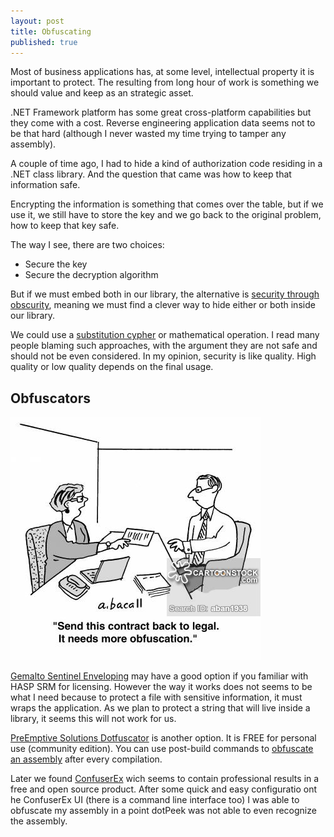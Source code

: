 ```yaml
---
layout: post
title: Obfuscating
published: true
---
```


Most of business applications has, at some level, intellectual property it is important to protect. The resulting from long hour of work is something we should value and keep as an strategic asset.

.NET Framework platform has some great cross-platform capabilities but they come with a cost. Reverse engineering application data seems not to be that hard (although I never wasted my time trying to tamper any assembly). 

A couple of time ago, I had to hide a kind of authorization code residing in a .NET class library. And the question that came was how to keep that information safe.

Encrypting the information is something that comes over the table, but if we use it, we still have to store the key and we go back to the original problem, how to keep that key safe.

The way I see, there are two choices:


- Secure the key
- Secure the decryption algorithm


But if we must embed both in our library, the alternative is [security through obscurity](https://en.wikipedia.org/wiki/Security_through_obscurity), meaning we must find a clever way to hide either or both inside our library.

We could use a [substitution cypher](https://en.wikipedia.org/wiki/Substitution_cipher) or mathematical operation. I read many people blaming such approaches, with the argument they are not safe and should not be even considered. In my opinion, security is like quality. High quality or low quality depends on the final usage.

## Obfuscators



![Obfuscators](..\images\obfuscation.jpg)

[Gemalto Sentinel Enveloping](https://sentinel.gemalto.com/software-monetization/sentinel-envelope/) may have a good option if you familiar with HASP SRM for licensing. However the way it works does not seems to be what I need because to protect a file with sensitive information, it must wraps the application. As we plan to protect a string that will live inside a library, it seems this will not work for us.

[PreEmptive Solutions Dotfuscator](https://www.preemptive.com/products/dotfuscator/compare-editions) is another option. It is FREE for personal use (community edition). You can use post-build commands to [obfuscate an assembly](https://msdn.microsoft.com/en-us/library/hh977082.aspx) after every compilation.

Later we found [ConfuserEx](https://yck1509.github.io/ConfuserEx/) wich seems to contain professional results in a free and open source product. After some quick and easy configuratio ont he ConfuserEx UI (there is a command line interface too) I was able to obfuscate my assembly in a point dotPeek was not able to even recognize the assembly. 
